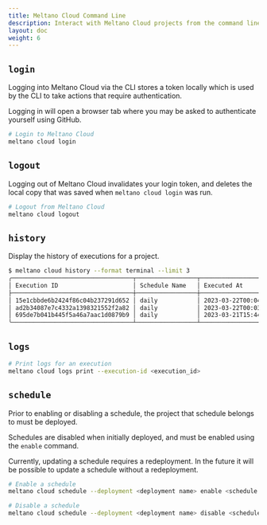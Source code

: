 ```yaml
---
title: Meltano Cloud Command Line
description: Interact with Meltano Cloud projects from the command line.
layout: doc
weight: 6
---
```


## `login`

Logging into Meltano Cloud via the CLI stores a token locally which is used by the CLI to take actions that require authentication.

Logging in will open a browser tab where you may be asked to authenticate yourself using GitHub.

```sh
# Login to Meltano Cloud
meltano cloud login
```

## `logout`

Logging out of Meltano Cloud invalidates your login token, and deletes the local copy that was saved when `meltano cloud login` was run.

```sh
# Logout from Meltano Cloud
meltano cloud logout
```

## `history`

Display the history of executions for a project.

```sh
$ meltano cloud history --format terminal --limit 3
╭──────────────────────────────────┬─────────────────┬──────────────────────────────────┬──────────┬────────────╮
│ Execution ID                     │ Schedule Name   │ Executed At                      │ Result   │ Duration   │
├──────────────────────────────────┼─────────────────┼──────────────────────────────────┼──────────┼────────────┤
│ 15e1cbbde6b2424f86c04b237291d652 │ daily           │ 2023-03-22T00:04:49.452000+00:00 │ Success  │ 00:05:08   │
│ ad2b34087e7c4332a1398321552f2a82 │ daily           │ 2023-03-22T00:03:23.992000+00:00 │ Failed   │ 00:10:13   │
│ 695de7b041b445f5a46a7aac1d0879b9 │ daily           │ 2023-03-21T15:44:55.317000+00:00 │ Failed   │ 00:08:09   │
╰──────────────────────────────────┴─────────────────┴──────────────────────────────────┴──────────┴────────────╯
```

## `logs`

```sh
# Print logs for an execution
meltano cloud logs print --execution-id <execution_id>
```

## `schedule`

Prior to enabling or disabling a schedule, the project that schedule belongs to must be deployed.

Schedules are disabled when initially deployed, and must be enabled using the `enable` command.

Currently, updating a schedule requires a redeployment. In the future it will be possible to update a schedule without a redeployment.

```sh
# Enable a schedule
meltano cloud schedule --deployment <deployment name> enable <schedule name>

# Disable a schedule
meltano cloud schedule --deployment <deployment name> disable <schedule name>
```
